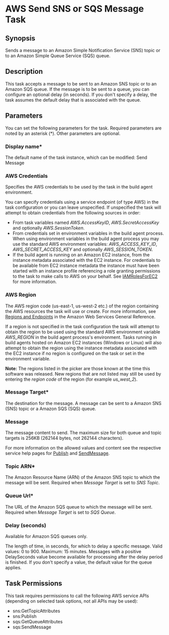 # AWS Send SNS or SQS Message Task<a name="send-message"></a>

## Synopsis<a name="synopsis"></a>

Sends a message to an Amazon Simple Notification Service \(SNS\) topic or to an Amazon Simple Queue Service \(SQS\) queue\.

## Description<a name="description"></a>

This task accepts a message to be sent to an Amazon SNS topic or to an Amazon SQS queue\. If the message is to be sent to a queue, you can configure an optional delay \(in seconds\)\. If you don't specify a delay, the task assumes the default delay that is associated with the queue\.

## Parameters<a name="parameters"></a>

You can set the following parameters for the task\. Required parameters are noted by an asterisk \(\*\)\. Other parameters are optional\.

### Display name\*<a name="display-name"></a>

The default name of the task instance, which can be modified: Send Message

### AWS Credentials<a name="aws-credentials"></a>

Specifies the AWS credentials to be used by the task in the build agent environment\.

You can specify credentials using a service endpoint \(of type AWS\) in the task configuration or you can leave unspecified\. If unspecified the task will attempt to obtain credentials from the following sources in order:
+ From task variables named *AWS\.AccessKeyID*, *AWS\.SecretAccessKey* and optionally *AWS\.SessionToken*\.
+ From credentials set in environment variables in the build agent process\. When using environment variables in the build agent process you may use the standard AWS environment variables: *AWS\_ACCESS\_KEY\_ID*, *AWS\_SECRET\_ACCESS\_KEY* and optionally *AWS\_SESSION\_TOKEN*\.
+ If the build agent is running on an Amazon EC2 instance, from the instance metadata associated with the EC2 instance\. For credentials to be available from EC2 instance metadata the instance must have been started with an instance profile referencing a role granting permissions to the task to make calls to AWS on your behalf\. See [IAMRolesForEC2](https://docs.aws.amazon.com/IAM/latest/UserGuide/id_roles_use_switch-role-ec2.html) for more information\.

### AWS Region<a name="aws-region"></a>

The AWS region code \(us\-east\-1, us\-west\-2 etc\.\) of the region containing the AWS resources the task will use or create\. For more information, see [Regions and Endpoints](https://docs.aws.amazon.com/general/latest/gr/rande.html) in the Amazon Web Services General Reference\.

If a region is not specified in the task configuration the task will attempt to obtain the region to be used using the standard AWS environment variable *AWS\_REGION* in the build agent process's environment\. Tasks running in build agents hosted on Amazon EC2 instances \(Windows or Linux\) will also attempt to obtain the region using the instance metadata associated with the EC2 instance if no region is configured on the task or set in the environment variable\.

 **Note:** The regions listed in the picker are those known at the time this software was released\. New regions that are not listed may still be used by entering the *region code* of the region \(for example *us\_west\_2*\)\.

### Message Target\*<a name="message-target"></a>

The destination for the message\. A message can be sent to a Amazon SNS \(SNS\) topic or a Amazon SQS \(SQS\) queue\.

### Message<a name="message"></a>

The message content to send\. The maximum size for both queue and topic targets is 256KB \(262144 bytes, not 262144 characters\)\.

For more information on the allowed values and content see the respective service help pages for [Publish](https://docs.aws.amazon.com/sns/latest/api/API_Publish.html) and [SendMessage](https://docs.aws.amazon.com/AWSSimpleQueueService/latest/APIReference/API_SendMessage.html)\.

### Topic ARN\*<a name="topic-arn"></a>

The Amazon Resource Name \(ARN\) of the Amazon SNS topic to which the message will be sent\. Required when *Message Target* is set to *SNS Topic*\.

### Queue Url\*<a name="queue-url"></a>

The URL of the Amazon SQS queue to which the message will be sent\. Required when *Message Target* is set to *SQS Queue*\.

### Delay \(seconds\)<a name="delay-seconds"></a>

Available for Amazon SQS queues only\.

The length of time, in seconds, for which to delay a specific message\. Valid values: 0 to 900\. Maximum: 15 minutes\. Messages with a positive DelaySeconds value become available for processing after the delay period is finished\. If you don't specify a value, the default value for the queue applies\.

## Task Permissions<a name="task-permissions"></a>

This task requires permissions to call the following AWS service APIs \(depending on selected task options, not all APIs may be used\):
+ sns:GetTopicAttributes
+ sns:Publish
+ sqs:GetQueueAttributes
+ sqs:SendMessage